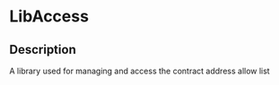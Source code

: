 # LibAccess

## Description

A library used for managing and access the contract address allow list
